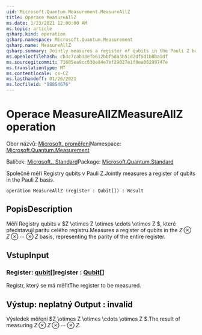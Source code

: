 ```yaml
---
uid: Microsoft.Quantum.Measurement.MeasureAllZ
title: Operace MeasureAllZ
ms.date: 1/23/2021 12:00:00 AM
ms.topic: article
qsharp.kind: operation
qsharp.namespace: Microsoft.Quantum.Measurement
qsharp.name: MeasureAllZ
qsharp.summary: Jointly measures a register of qubits in the Pauli Z basis.
ms.openlocfilehash: cb3c7cab33efb612bbf5da3b51d2df5d1b8ba1df
ms.sourcegitcommit: 71605ea9cc630e84e7ef29027e1f0ea06299747e
ms.translationtype: MT
ms.contentlocale: cs-CZ
ms.lasthandoff: 01/26/2021
ms.locfileid: "98854676"
---
```

# <a name="measureallz-operation"></a><span data-ttu-id="c8596-102">Operace MeasureAllZ</span><span class="sxs-lookup"><span data-stu-id="c8596-102">MeasureAllZ operation</span></span>

<span data-ttu-id="c8596-103">Obor názvů: [Microsoft. proměření](xref:Microsoft.Quantum.Measurement)</span><span class="sxs-lookup"><span data-stu-id="c8596-103">Namespace: [Microsoft.Quantum.Measurement](xref:Microsoft.Quantum.Measurement)</span></span>

<span data-ttu-id="c8596-104">Balíček: [Microsoft.. Standard](https://nuget.org/packages/Microsoft.Quantum.Standard)</span><span class="sxs-lookup"><span data-stu-id="c8596-104">Package: [Microsoft.Quantum.Standard](https://nuget.org/packages/Microsoft.Quantum.Standard)</span></span>


<span data-ttu-id="c8596-105">Společně měří Registry qubits v Pauli Z.</span><span class="sxs-lookup"><span data-stu-id="c8596-105">Jointly measures a register of qubits in the Pauli Z basis.</span></span>

```qsharp
operation MeasureAllZ (register : Qubit[]) : Result
```


## <a name="description"></a><span data-ttu-id="c8596-106">Popis</span><span class="sxs-lookup"><span data-stu-id="c8596-106">Description</span></span>

<span data-ttu-id="c8596-107">Měří Registry qubits v $Z \otimes Z \otimes \cdots \otimes Z $, které představují paritu celého registru.</span><span class="sxs-lookup"><span data-stu-id="c8596-107">Measures a register of qubits in the $Z \otimes Z \otimes \cdots \otimes Z$ basis, representing the parity of the entire register.</span></span>

## <a name="input"></a><span data-ttu-id="c8596-108">Vstup</span><span class="sxs-lookup"><span data-stu-id="c8596-108">Input</span></span>

### <a name="register--qubit"></a><span data-ttu-id="c8596-109">Register: [qubit](xref:microsoft.quantum.lang-ref.qubit)[]</span><span class="sxs-lookup"><span data-stu-id="c8596-109">register : [Qubit](xref:microsoft.quantum.lang-ref.qubit)[]</span></span>

<span data-ttu-id="c8596-110">Registr, který se má měřit</span><span class="sxs-lookup"><span data-stu-id="c8596-110">The register to be measured.</span></span>



## <a name="output--__invalidresult__"></a><span data-ttu-id="c8596-111">Výstup: __neplatný <Result>__</span><span class="sxs-lookup"><span data-stu-id="c8596-111">Output : __invalid<Result>__</span></span>

<span data-ttu-id="c8596-112">Výsledek měření $Z \otimes Z \otimes \cdots \otimes Z $.</span><span class="sxs-lookup"><span data-stu-id="c8596-112">The result of measuring $Z \otimes Z \otimes \cdots \otimes Z$.</span></span>